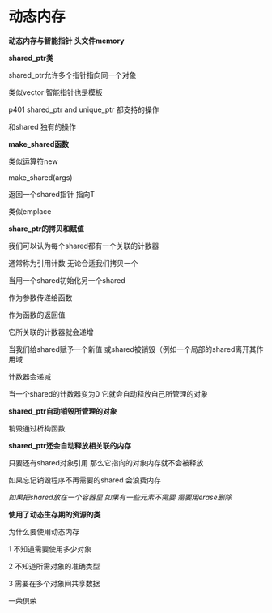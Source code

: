 # 动态内存

**动态内存与智能指针**    **头文件memory**

**shared_ptr类**

shared_ptr允许多个指针指向同一个对象

类似vector 智能指针也是模板

p401 shared_ptr and unique_ptr 都支持的操作

和shared 独有的操作

**make_shared函数**

类似运算符new

make_shared<T>(args)

返回一个shared指针 指向T

类似emplace

**share_ptr的拷贝和赋值**

我们可以认为每个shared都有一个关联的计数器

通常称为引用计数	无论合适我们拷贝一个

当用一个shared初始化另一个shared

作为参数传递给函数

作为函数的返回值

它所关联的计数器就会递增

当我们给shared赋予一个新值 或shared被销毁（例如一个局部的shared离开其作用域

计数器会递减

当一个shared的计数器变为0 它就会自动释放自己所管理的对象

**shared_ptr自动销毁所管理的对象**

销毁通过析构函数

**shared_ptr还会自动释放相关联的内存**

只要还有shared对象引用 那么它指向的对象内存就不会被释放

如果忘记销毁程序不再需要的shared 会浪费内存

*如果把shared放在一个容器里 如果有一些元素不需要 需要用erase删除*

**使用了动态生存期的资源的类**

为什么要使用动态内存

1 不知道需要使用多少对象

2 不知道所需对象的准确类型

3 需要在多个对象间共享数据



一荣俱荣



